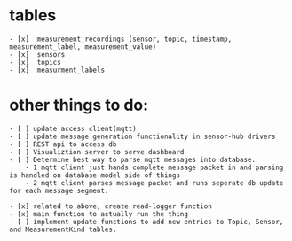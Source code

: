 # tables
    - [x]  measurement_recordings (sensor, topic, timestamp, measurement_label, measurement_value)
    - [x]  sensors
    - [x]  topics
    - [x]  measurment_labels
# other things to do:
    - [ ] update access client(mqtt)
    - [ ] update message generation functionality in sensor-hub drivers
    - [ ] REST api to access db
    - [ ] Visualiztion server to serve dashboard
    - [ ] Determine best way to parse mqtt messages into database.
        - 1 mqtt client just hands complete message packet in and parsing is handled on database model side of things
        - 2 mqtt client parses message packet and runs seperate db update for each message segment.

    - [x] related to above, create read-logger function
    - [x] main function to actually run the thing
    - [ ] implement update functions to add new entries to Topic, Sensor, and MeasurementKind tables.

